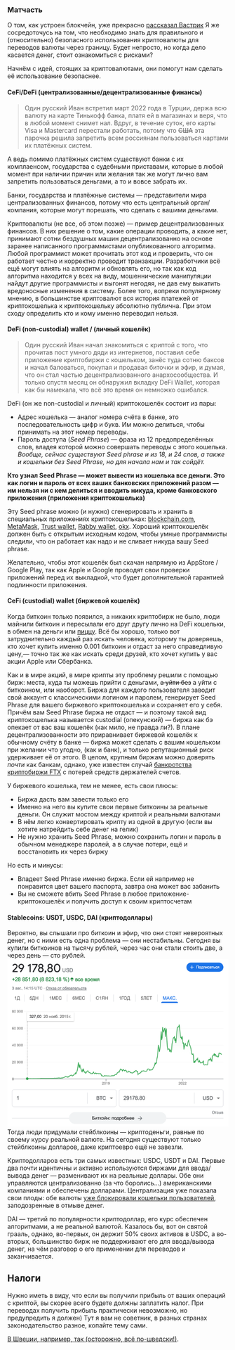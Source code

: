 
### Матчасть
О том, как устроен блокчейн, уже прекрасно [рассказал Вастрик](https://vas3k.blog/blog/blockchain/)
Я же сосредоточусь на том, что необходимо знать для правильного и (относительно) безопасного использования криптовалюты
для переводов валюты через границу.
Будет непросто, но когда дело касается денег, стоит ознакомиться с рисками?

Начнём с идей, стоящих за криптовалютами, они помогут нам сделать её использование безопаснее.

#### CeFi/DeFi (централизованные/децентрализованные финансы)

> Один русский Иван встретил март 2022 года в Турции, держа всю валюту на карте Тинькофф банка,
платя ей в магазинах и веря, что в любой момент снимет нал. 
Вдруг, в течение суток, его карты Visa и Mastercard перестали работать, 
потому что ~~США~~ эта парочка решила запретить всем россиянам пользоваться картами их платёжных систем.

А ведь помимо платёжных систем существуют банки с их комплаенсом, государства с судебными приставами,
которые в любой момент при наличии причин или желания так же могут лично вам запретить пользоваться деньгами,
а то и вовсе забрать их. 

Банки, государства и платёжные системы — представители мира централизованных финансов,
потому что есть центральный орган/компания, которые могут порешать, что сделать с вашими деньгами.

Криптовалюты (не все, об этом позже) — пример децентрализованных финансов. 
В них решение о том, какие операции проводить, а какие нет, 
принимают сотни бездушных машин децентрализованно 
на основе заранее написанного программистами опубликованного алгоритма.
Любой программист может прочитать этот код и проверить, что он работает честно и корректно проводит транзакции. 
Разработчики всё ещё могут влиять на алгоритм и обновлять его, но так как код алгоритма находится у всех на виду, 
мошеннические манипуляции найдут другие программисты и выгонят негодяя,
не дав ему выкатить вредоносные изменения в систему.
Более того, вопреки популярному мнению, в большинстве криптовалют вся история платежей
от криптокошелька к криптокошельку абсолютно публична.
При этом сходу определить кто и кому именно переводил нельзя.


#### DeFi (non-custodial) wallet / (личный кошелёк)
> Один русский Иван начал знакомиться с криптой с того,
что прочитав пост умного дяди из интернетов, поставил себе приложение криптобиржи с кошельком,
занёс туда сотню баксов и начал баловаться, покупая и продавая биточки и эфир, и думая,
что он стал частью децентрализованного анархосообщества.
И только спустя месяц он обнаружил вкладку DeFi Wallet, которая как бы намекала, что всё это время он немножко ошибался.

DeFi (он же non-custodial и личный) криптокошелёк состоит из пары: 
- Адрес кошелька — аналог номера счёта в банке, это последовательность цифр и букв.
  Им можно делиться, чтобы принимать на этот номер переводы.
- Пароль доступа (_Seed Phrase_) — фраза из 12 предопределённых слов, владея которой 
  можно совершать переводы с этого кошелька. _Вообще, сейчас существуют Seed phrase и из 18, и 24 слов, а также и кошельки без Seed Phrase,
но для начала нам и так сойдёт._

**Кто узнал Seed Phrase — может вывести из кошелька все деньги.
Это как логин и пароль от всех ваших банковских приложений разом — им нельзя ни с кем делиться 
и вводить никуда, кроме банковского приложения (приложения криптокошелька)**

Эту Seed phrase можно (и нужно) сгенерировать и хранить в специальных приложениях криптокошельках:
[blockchain.com](https://www.blockchain.com), [MetaMask](https://metamask.io), [Trust wallet](https://trustwallet.com),
[Rabby wallet](https://rabby.io), [okx](https://www.okx.com).
Хороший криптокошелёк должен быть с открытым исходным кодом, 
чтобы умные программисты следили, что он работает как надо и не сливает никуда вашу Seed phrase.

Желательно, чтобы этот кошелёк был скачан напрямую из AppStore / Google Play, 
так как Apple и Google проводят свои проверки приложений перед их выкладкой, 
что будет дополнительной гарантией подлинности приложения.


#### CeFi (custodial) wallet (биржевой кошелёк)
Когда биткоин только появился, а никаких криптобирж не было, люди майнили биткоин и пересылали его друг другу лично
на DeFi кошельки, в обмен на деньги 
или [пиццу](https://vc.ru/crypto/426609-pervaya-pokupka-piccy-za-bitkoin-byla-rovno-12-let-nazad).
Всё бы хорошо, только вот затруднительно каждый раз искать человека, которому ты доверяешь, кто хочет купить именно 0.001 биткоин
и отдаст за него справедливую цену,— точно так же как искать среди друзей, 
кто хочет купить у вас акции Apple или Сбербанка. 

Как и в мире акций, в мире крипты эту проблему решили с помощью бирж:
места, куда ты можешь прийти с деньгами, ~~а уйти без~~ а уйти с биткоином, или наоборот.
Биржа для каждого пользователя заводит свой аккаунт с классическими логином и паролем, генерирует Seed Phrase
для вашего биржевого криптокошелька и сохраняет его у себя.
Причём вам Seed Phrase биржа не отдаст — и поэтому такой вид криптокошелька называется custodial (опекунский) —
биржа как бэ опекает от вас ваш кошелёк (как мило, не правда ли?).
В плане децентрализованности это приравнивает биржевой кошелёк к обычному счёту в банке —
биржа может сделать с вашим кошельком при желании что угодно, (как и банк),
и только репутационный риск удерживает её от этого.
В целом, крупным биржам можно доверять _почти_ как банкам, однако,
уже известен случай [банкротства криптобиржи FTX](https://ru.wikipedia.org/wiki/FTX_(компания))
с потерей средств держателей счетов.

У биржевого кошелька, тем не менее, есть свои плюсы:
- Биржа дасть вам завести только его
- Именно на него вы купите свои первые биткоины за реальные деньги. Он служит мостом между криптой и реальными валютами
- В нём легко конвертировать крипту из одной в другую (если вы хотите натрейдить себе денег на гелик)
- Не нужно хранить Seed Phrase, можно сохранить логин и пароль в обычном менеджере паролей, 
  а в случае потери, ещё и восстановить их через биржу

Но есть и минусы:
- Владеет Seed Phrase именно биржа. Если ей например не понравится цвет вашего паспорта, завтра она может вас забанить
- Вы не сможете вбить Seed Phrase в любое приложение-криптокошелёк и получить доступ к своим криптосчетам


#### Stablecoins: USDT, USDC, DAI (криптодоллары)
Вероятно, вы слышали про биткоин и эфир, что они стоят невероятных денег, но с ними есть одна проблема — они нестабильны.
Сегодня вы купили биткоинов на тысячу рублей, через час они стали стоить две, а через день — сто рублей.
![BTC to USD rate .png](screenshots/BTC_USD.png)
Тогда люди придумали стейблкоины — криптоденьги, равные по своему курсу реальной валюте.
На сегодня существуют только стейблкоины долларов, даже криптоевро ещё не завезли.

Криптодолларов есть три самых известных: USDC, USDT и DAI.
Первые два почти идентичны и активно используются биржами для ввода/вывода денег — разменивают их на реальные доллары.
Обе они управляются централизованно (за что боролись...) американскими компаниями и обеспечены долларами.
Централизация уже показала свои плоды: обе валюты
[уже блокировали кошельки пользователей](https://thedefiant.io/usdc-addresses-banned), заподозренные в отмыве денег.

DAI — третий по популярности криптодоллар, его курс обеспечен алгоритмами, а не реальной валютой. Казалось бы,
вот он святой грааль, однако, во-первых, он держит 50% своих активов в USDC, 
а во-вторых, большинство бирж не поддерживают его для ввода/вывода денег,
на чём разговор о его применении для переводов и заканчивается.

## Налоги
Нужно иметь в виду, что если вы получили прибыль от ваших операций с криптой,
вы скорее всего будете должны заплатить налог. 
При переводах получить прибыль практически невозможно, но предупредить я должен)
Тут я вам не советник, в разных странах законодательство разное, копайте тему сами.

[В Швеции, например, так (осторожно, всё по-шведски!)](https://skatteverket.se/privat/skatter/vardepapper/andratillgangar/kryptovalutor.4.15532c7b1442f256bae11b60.html).
